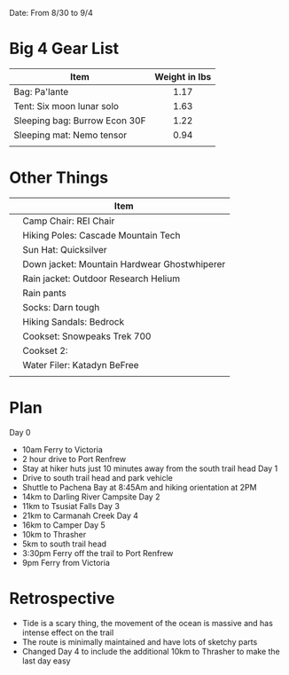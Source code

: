 Date: From 8/30 to 9/4

# Big 4 Gear List

| Item                          | Weight in lbs |
| ----------------------------- |:-------------:|
| Bag: Pa'lante                 |     1.17      |
| Tent: Six moon lunar solo     |     1.63      |
| Sleeping bag: Burrow Econ 30F |     1.22      |
| Sleeping mat: Nemo tensor     |     0.94      |
|                               |               |

# Other Things

|     | Item                                         |
| --- | -------------------------------------------- |
|     | Camp Chair: REI Chair                        |
|     | Hiking Poles: Cascade Mountain Tech                        |
|     | Sun Hat: Quicksilver                         |
|     | Down jacket: Mountain Hardwear Ghostwhiperer |
|     | Rain jacket: Outdoor Research Helium         |
|     | Rain pants                                   |
|     | Socks: Darn tough                            |
|     | Hiking Sandals: Bedrock                      |
|     | Cookset: Snowpeaks Trek 700                  |
|     | Cookset 2:                                   |
|     | Water Filer: Katadyn BeFree                  |
|     |                                              |

# Plan
Day 0
- 10am Ferry to Victoria
- 2 hour drive to Port Renfrew
- Stay at hiker huts just 10 minutes away from the south trail head
Day 1
- Drive to south trail head and park vehicle
- Shuttle to Pachena Bay at 8:45Am and hiking orientation at 2PM
- 14km to Darling River Campsite
Day 2
- 11km to Tsusiat Falls 
Day 3
- 21km to Carmanah Creek 
Day 4
- 16km to Camper
Day 5
- 10km to Thrasher
- 5km to south trail head
- 3:30pm Ferry off the trail to Port Renfrew
- 9pm Ferry from Victoria

# Retrospective
- Tide is a scary thing, the movement of the ocean is massive and has intense effect on the trail 
- The route is minimally maintained and have lots of sketchy parts
- Changed Day 4 to include the additional 10km to Thrasher to make the last day easy